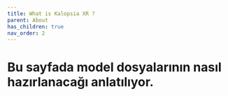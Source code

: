 ```yaml
---
title: What is Kalopsia XR ?
parent: About
has_children: true
nav_order: 2
---
```


# Bu sayfada model dosyalarının nasıl hazırlanacağı anlatılıyor.
